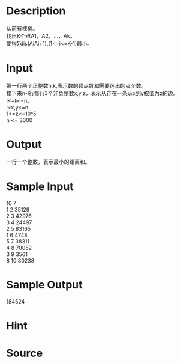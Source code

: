 
# Description

<div class="content"><div>从前有棵树。</div>
<div>找出K个点A1，A2，…，Ak。</div>
<div>使得∑dis(AiAi+1),(1&lt;=i&lt;=K-1)最小。</div>
<div></div>
<p></p></div>

# Input

<div class="content"><div>第一行两个正整数n,k,表示数的顶点数和需要选出的点个数。</div>
<div>接下来n-l行每行3个非负整数x,y,z，表示从存在一条从x到y权值为z的边。</div>
<div>I&lt;=k&lt;=n。</div>
<div>l&lt;x,y&lt;=n</div>
<div>1&lt;=z&lt;=10^5</div>
<div>n &lt;= 3000</div>
<div></div>
<p></p></div>

# Output

<div class="content"><div>一行一个整数，表示最小的距离和。</div>
<div></div>
<p></p></div>

# Sample Input

<div class="content"><span class="sampledata">10 7<br/>
1 2 35129<br/>
2 3 42976<br/>
3 4 24497<br/>
2 5 83165<br/>
1 6 4748<br/>
5 7 38311<br/>
4 8 70052<br/>
3 9 3561<br/>
8 10 80238</span></div>

# Sample Output

<div class="content"><span class="sampledata">184524</span></div>

# Hint

<div class="content"><p></p></div>

# Source

<div class="content"><p><a href="problemset.php?search="></a></p></div>

